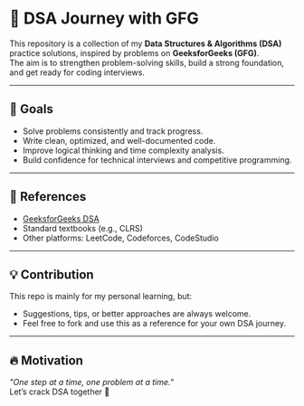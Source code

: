 # 🚀 DSA Journey with GFG

This repository is a collection of my **Data Structures & Algorithms (DSA)** practice solutions, inspired by problems on **GeeksforGeeks (GFG)**.  
The aim is to strengthen problem-solving skills, build a strong foundation, and get ready for coding interviews.  

---

## 🎯 Goals
- Solve problems consistently and track progress.  
- Write clean, optimized, and well-documented code.  
- Improve logical thinking and time complexity analysis.  
- Build confidence for technical interviews and competitive programming.  

---

## 📖 References
- [GeeksforGeeks DSA](https://www.geeksforgeeks.org/data-structures/)  
- Standard textbooks (e.g., CLRS)  
- Other platforms: LeetCode, Codeforces, CodeStudio  

---

## 💡 Contribution
This repo is mainly for my personal learning, but:  
- Suggestions, tips, or better approaches are always welcome.  
- Feel free to fork and use this as a reference for your own DSA journey.  

---

## 🔥 Motivation
_"One step at a time, one problem at a time."_  
Let’s crack DSA together 🚀
